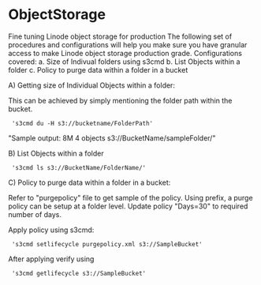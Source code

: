 # ObjectStorage
Fine tuning Linode object storage for production
The following set of procedures and configurations will help you make sure you have granular access to make Linode object storage production grade. 
Configurations covered: 
     a. Size of Indivual folders using s3cmd
     b. List Objects within a folder
     c. Policy to purge data within a folder in a bucket

     
A) Getting size of Individual Objects within a folder:

This can be achieved by simply mentioning the folder path within the bucket. 
     
     's3cmd du -H s3://bucketname/FolderPath'
     
"Sample output: 8M       4 objects s3://BucketName/sampleFolder/"


B) List Objects within a folder

     's3cmd ls s3://BucketName/FolderName/'
     

C) Policy to purge data within a folder in a bucket:

Refer to "purgepolicy" file to get sample of the policy. Using prefix, a purge policy can be setup at a folder level. Update policy "Days=30" to required number of days. 

Apply policy using s3cmd: 

     's3cmd setlifecycle purgepolicy.xml s3://SampleBucket'

After applying verify using

     's3cmd getlifecycle s3://SampleBucket'

     
     
      

